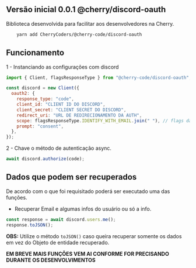 ## Versão inicial 0.0.1 @cherry/discord-oauth

Biblioteca desenvolvida para facilitar aos desenvolvedores na Cherry.

```diff
    yarn add CherryCoders/@cherry-code/discord-oauth
```

## Funcionamento

1 - Instanciando as configurações com discord

```js
import { Client, flagsResponseType } from "@cherry-code/discord-oauth";

const discord = new Client({
  oauth2: {
    response_type: "code",
    client_id: "CLIENT ID DO DISCORD",
    client_secret: "CLIENT SECRET DO DISCORD",
    redirect_uri: "URL DE REDIRECIONAMENTO DA AUTH",
    scope: flagsResponseType.IDENTIFY_WITH_EMAIL.join(" "), // flags das informações que precisa
    prompt: "consent",
  },
});
```

2 - Chave o método de autenticação async.

```js
await discord.authorize(code);
```

## Dados que podem ser recuperados

De acordo com o que foi requisitado poderá ser executado uma das funções.

- Recuperar Email e algumas infos do usuário ou só a info.

```js
const response = await discord.users.me();
response.toJSON();
```

**OBS:** Utilize o método `toJSON()` caso queira recuperar somente os dados em vez do Objeto de entidade recuperado.

**EM BREVE MAIS FUNÇÕES VEM AI CONFORME FOR PRECISANDO DURANTE OS DESENVOLVIMENTOS**
